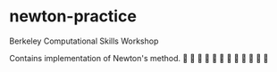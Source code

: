 # newton-practice
Berkeley Computational Skills Workshop

Contains implementation of Newton's method.
 🐜  🐜  🐜  🐜  🐜  🐜  🐜  🐜  🐜  🐜  🐜  🐜 